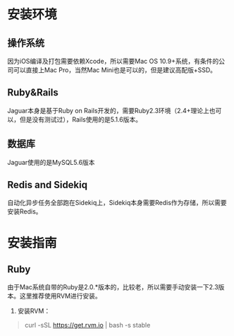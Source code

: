 # 安装环境

## 操作系统
因为iOS编译及打包需要依赖Xcode，所以需要Mac OS 10.9+系统，有条件的公司可以直接上Mac Pro，当然Mac Mini也是可以的，但是建议高配版+SSD。

## Ruby&Rails
Jaguar本身是基于Ruby on Rails开发的，需要Ruby2.3环境（2.4+理论上也可以，但是没有测试过），Rails使用的是5.1.6版本。

## 数据库
Jaguar使用的是MySQL5.6版本

## Redis and Sidekiq
自动化异步任务全部跑在Sidekiq上，Sidekiq本身需要Redis作为存储，所以需要安装Redis。


# 安装指南

## Ruby
由于Mac系统自带的Ruby是2.0.*版本的，比较老，所以需要手动安装一下2.3版本。这里推荐使用RVM进行安装。

1. 安装RVM：

> curl -sSL https://get.rvm.io | bash -s stable

